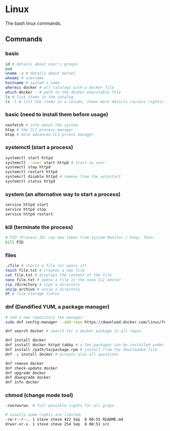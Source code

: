 # Linux

The bash linux commands.

## Commands

### basic

```bash
id # details about user's groups
pwd
uname -a # details about kernel
whoami # username
hostname # system's name
whereis docker # all catalogs with a docker file
which docker - # path to the docker executable file
ls # list items in the catalog
ls -l # list the items in a column, shows more details (access rights)
```

### basic (need to install them before usage)

```bash
neofetch # info about the system
htop # the CLI process manager
btop # more advanced CLI prcess manager
```

### systemctl (start a process)

```bash
systemctl start httpd
systemctl --user start httpd # start as user
systemctl stop httpd
systemctl restart httpd
systemcrl disable httpd # remove from the autostart
systemctl status httpd
```

### system (an alternative way to start a process)

```bash
service httpd start
service httpd stop
service httpd restart
```

### kill (terminate the process)

```bash
# PID (Process ID) can bee taken from System Monitor / htop, then:
kill PID
```

### files

```bash
./file # starts a file (or opens it)
touch file.txt # creates a new file
cat file.txt # displays the content of the file
nano file.txt # opens a file in the nano CLI editor
zip /directory # zips a directory
unzip archive # unzip a directory
df # file storage status
```

### dnf (Dandified YUM, a package manager)

```bash
# add a new repository the manager:
sudo dnf config-manager --add-repo https://download.docker.com/linux/fedora/docker-ce.repo 

dnf search docker # search for a docker package in all repos

dnf install docker
dnf install docker httpd tabby # a few packages can be installed under a one command
dnf install /path/to/package.rpm # install from the downloaded file
dnf -y install docker # accepts also all questions

dnf remove docker
dnf check-update docker
dnf upgrade docker
dnf downgrade docker
dnf info docker
```

### chmod (change mode tool)

```bash
-rwxrwxrwx. # full possible rights for all grups

# usually some rights are limited:
-rw-r--r--. 1 steve steve 422 Sep  8 08:55 README.md
drwxr-xr-x. 1 steve steve 254 Sep  8 08:51 src
```
